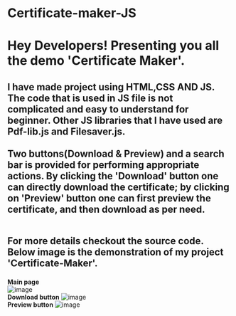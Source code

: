 # Certificate-maker-JS

<h1> Hey Developers!
Presenting you all the demo 'Certificate Maker'.</h1>
<h2>I have made project using HTML,CSS AND JS.
The code that is used in JS file is not complicated and easy to understand for beginner.
  Other JS libraries that I have used are Pdf-lib.js and Filesaver.js.
  <br>
  <br>
Two buttons(Download & Preview) and a search bar is provided for performing appropriate actions.
 By clicking the 'Download' button one can directly download the certificate; by clicking on 'Preview' button one can first preview the certificate, and then download as per need.
  
  </br>
  </br>

For more details checkout the source code.
Below image is the demonstration of my project 'Certificate-Maker'. </h2>
**Main page**
<br>
![image](https://user-images.githubusercontent.com/79041510/127869119-624650f6-ebda-44cd-8d15-59592738051d.png)
</br>
**Download button**
![image](https://user-images.githubusercontent.com/79041510/127869417-aab467aa-49da-4c4b-89b6-90590b5e0118.png)
</br>
**Preview button**
![image](https://user-images.githubusercontent.com/79041510/127869569-ac0c5d18-d35c-4fa3-9a53-d3912a9575ff.png)


